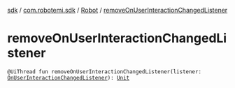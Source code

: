 [sdk](../../index.md) / [com.robotemi.sdk](../index.md) / [Robot](index.md) / [removeOnUserInteractionChangedListener](./remove-on-user-interaction-changed-listener.md)

# removeOnUserInteractionChangedListener

`@UiThread fun removeOnUserInteractionChangedListener(listener: `[`OnUserInteractionChangedListener`](../../com.robotemi.sdk.listeners/-on-user-interaction-changed-listener/index.md)`): `[`Unit`](https://kotlinlang.org/api/latest/jvm/stdlib/kotlin/-unit/index.html)